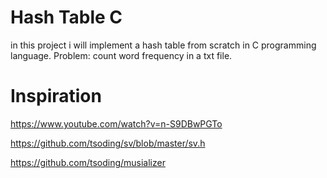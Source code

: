 # Hash Table C
in this project i will implement a hash table from scratch in C programming language.
Problem: count word frequency in a txt file.
# Inspiration
https://www.youtube.com/watch?v=n-S9DBwPGTo

https://github.com/tsoding/sv/blob/master/sv.h

https://github.com/tsoding/musializer
